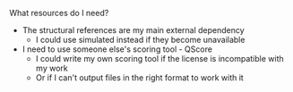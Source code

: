 


What resources do I need?
- The structural references are my main external dependency
	- I could use simulated instead if they become unavailable
- I need to use someone else's scoring tool - QScore
	- I could write my own scoring tool if the license is incompatible with my work
	- Or if I can't output files in the right format to work with it





